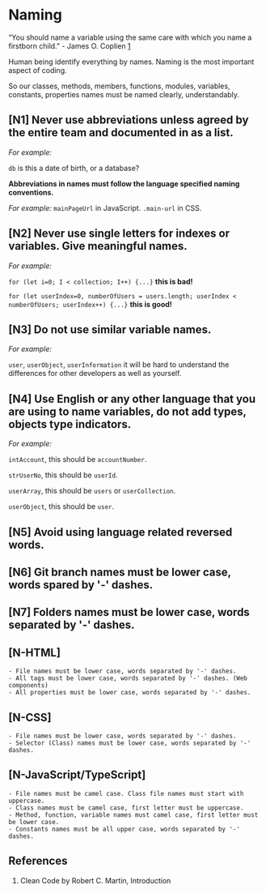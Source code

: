 # Naming

“You should name a variable using the same care with which you name a firstborn child.” - James O. Coplien [1](#cite01)

Human being identify everything by names. Naming is the most important aspect of coding.

So our classes, methods, members, functions, modules, variables, constants, properties names must be named clearly, understandably.

## [N1] Never use abbreviations unless agreed by the entire team and documented in as a list.

_For example:_ 

`db` is this a date of birth, or a database?

**Abbreviations in names must follow the language specified naming conventions.**

_For example:_ `mainPageUrl` in JavaScript. `.main-url` in CSS.

## [N2] Never use single letters for indexes or variables. Give meaningful names.

_For example:_

`for (let i=0; I < collection; I++) {...}` **this is bad!**

`for (let userIndex=0, numberOfUsers = users.length; userIndex < numberOfUsers; userIndex++) {...}` **this is good!**

## [N3] Do not use similar variable names.

_For example:_

`user`, `userObject`, `userInformation` it will be hard to understand the differences for other developers as well as yourself.

## [N4] Use English or any other language that you are using to name variables, do not add types, objects type indicators.

_For example:_ 

`intAccount`, this should be `accountNumber`.

`strUserNo`, this should be `userId`.

`userArray`, this should be `users` or `userCollection`.

`userObject`, this should be `user`.

## [N5] Avoid using language related reversed words.

## [N6] Git branch names must be lower case, words spared by '-' dashes.

## [N7] Folders names must be lower case, words separated by '-' dashes.

## [N-HTML]
	- File names must be lower case, words separated by '-' dashes.
	- All tags must be lower case, words separated by '-' dashes. (Web components)
	- All properties must be lower case, words separated by '-' dashes.
## [N-CSS]
	- File names must be lower case, words separated by '-' dashes.
	- Selector (Class) names must be lower case, words separated by '-' dashes.
## [N-JavaScript/TypeScript]
	- File names must be camel case. Class file names must start with uppercase.
	- Class names must be camel case, first letter must be uppercase.
	- Method, function, variable names must camel case, first letter must be lower case.
	- Constants names must be all upper case, words separated by '-' dashes.

## References

1. <a id="cite01"></a>Clean Code by Robert C. Martin, Introduction

